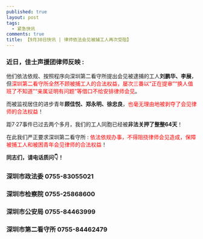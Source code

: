 ```yaml
---
published: true
layout: post
tags:
  - 紧急快讯
comments: true
title: 【9月30日快讯 | 律师依法会见被捕工人再次受阻】
---
```



  
### 近日，佳士声援团律师反映 :
  
 


  
他们依法依规、按照程序向深圳第二看守所提出会见被逮捕的工人**刘鹏华、李展**，但<font color= 'red'>深圳第二看守所全然不顾被捕工人的合法权益，屡次三番以“正在提审”“换人值班了不知道”“亲属证明有问题”等借口不给安排律师会见</font>。
  

而被监视居住的进步青年**顾佳悦、郑永明、徐忠良**，<font color= 'red'>也毫无理由地被剥夺了会见律师的合法权益</font>！
  
 
距7·27事件已过去两个多月，我们的工人同胞已经被**非法关押了整整64天**！
 
在此我们严正要求深圳第二看守所 : <font color= 'red'>依法依规办事，不得阻挠律师会见造成，保障被捕工人和被困青年会见律师的合法权益</font>！
  
  </font>

**同志们，请电话质问👇！**

### 深圳市政法委 0755-83055021
### 深圳市检察院 0755-25868600
### 深圳市公安局 0755-84463999
### 深圳市第二看守所 0755-84462479
